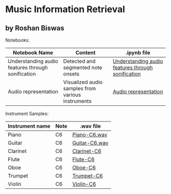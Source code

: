 # Music Information Retrieval
## by Roshan Biswas 
Notebooks:

| Notebook Name                                     | Content                                           | .ipynb file                                                                                                                                                                          |
|---------------------------------------------------|---------------------------------------------------|--------------------------------------------------------------------------------------------------------------------------------------------------------------------------------------|
| Understanding audio features through sonification | Detected and segmented note onsets                | [Understanding audio features through sonification](https://github.com/roshanbiswas/music-information-retrieval/blob/master/understanding-audio-features-through-sonification.ipynb) |
| Audio representation                              | Visualized audio samples from various instruments | [Audio representation](https://github.com/roshanbiswas/music-information-retrieval/blob/master/audio_representation.ipynb)                                                           |

Instrument Samples:

| Instrument name | Note | .wav file                                                                                                |
|-----------------|------|----------------------------------------------------------------------------------------------------------|
| Piano           | C6   | [Piano-C6.wav](https://github.com/roshanbiswas/music-information-retrieval/blob/master/piano-C6.wav)     |
| Guitar          | C6   | [Guitar-C6.wav](https://github.com/roshanbiswas/music-information-retrieval/blob/master/guitar-c6.wav) |
| Clarinet        | C6   | [Clarinet-C6](https://github.com/roshanbiswas/music-information-retrieval/blob/master/clarinet-c6.wav)   |
| Flute           | C6   | [Flute-C6](https://github.com/roshanbiswas/music-information-retrieval/blob/master/flute-C6.wav)         |
| Oboe            | C6   | [Oboe-C6](https://github.com/roshanbiswas/music-information-retrieval/blob/master/oboe-c6.wav)           |
| Trumpet         | C6   | [Trumpet-C6](https://github.com/roshanbiswas/music-information-retrieval/blob/master/trumpet-C6.wav)     |
| Violin          | C6   | [Violin-C6](https://github.com/roshanbiswas/music-information-retrieval/blob/master/violin-C6.wav)       |

